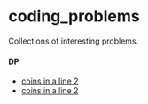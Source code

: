 # coding_problems

Collections of interesting problems.

#### DP
- [coins in a line 2](./coins_in_a_line_2.py)
- <a href="coins_in_a_line_2.py" target="_blank">coins in a line 2</a>